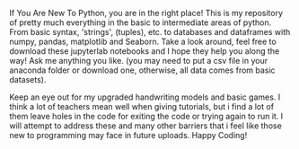 If You Are New To Python, you are in the right place! This is my repository of pretty much everything in the basic to intermediate areas of python. From basic syntax, 'strings', (tuples), etc. to databases and dataframes with numpy, pandas, matplotlib and Seaborn. Take a look around, feel free to download these jupyterlab notebooks and I hope they help you along the way! Ask me anything you like. (you may need to put a csv file in your anaconda folder or download one, otherwise, all data comes from basic datasets). 

Keep an eye out for my upgraded handwriting models and basic games. I think a lot of teachers mean well when giving tutorials, but i find a lot of them leave holes in the code for exiting the code or trying again to run it. I will attempt to address these and many other barriers that i feel like those new to programming may face in future uploads. Happy Coding!
